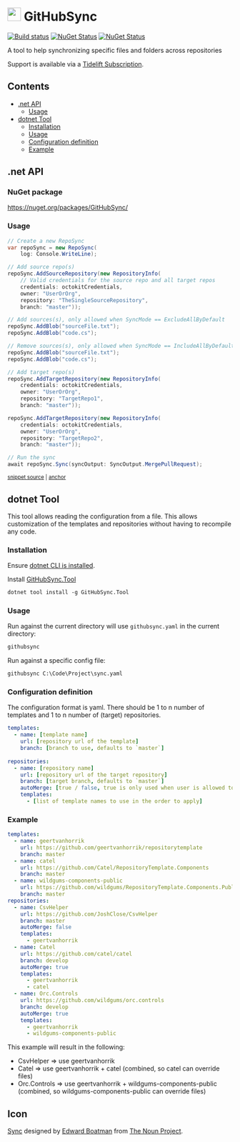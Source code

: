 <!--
GENERATED FILE - DO NOT EDIT
This file was generated by [MarkdownSnippets](https://github.com/SimonCropp/MarkdownSnippets).
Source File: /readme.source.md
To change this file edit the source file and then run MarkdownSnippets.
-->

# <img src="/src/icon.png" height="30px"> GitHubSync

[![Build status](https://ci.appveyor.com/api/projects/status/sjkccpx6avnw8vbv/branch/master?svg=true)](https://ci.appveyor.com/project/SimonCropp/GitHubSync)
[![NuGet Status](https://img.shields.io/nuget/v/GitHubSync.svg?label=GitHubSync)](https://www.nuget.org/packages/GitHubSync/)
[![NuGet Status](https://img.shields.io/nuget/v/GitHubSync.Tool.svg?label=dotnet%20tool)](https://www.nuget.org/packages/GitHubSync.Tool/)

A tool to help synchronizing specific files and folders across repositories

Support is available via a [Tidelift Subscription](https://tidelift.com/subscription/pkg/nuget-githubsync?utm_source=nuget-githubsync&utm_medium=referral&utm_campaign=enterprise).

<!-- toc -->
## Contents

  * [.net API](#net-api)
    * [Usage](#usage)
  * [dotnet Tool](#dotnet-tool)
    * [Installation](#installation)
    * [Usage](#usage-1)
    * [Configuration definition](#configuration-definition)
    * [Example](#example)<!-- endToc -->


## .net API


### NuGet package

https://nuget.org/packages/GitHubSync/


### Usage

<!-- snippet: usage -->
<a id='snippet-usage'></a>
```cs
// Create a new RepoSync
var repoSync = new RepoSync(
    log: Console.WriteLine);

// Add source repo(s)
repoSync.AddSourceRepository(new RepositoryInfo(
    // Valid credentials for the source repo and all target repos
    credentials: octokitCredentials,
    owner: "UserOrOrg",
    repository: "TheSingleSourceRepository",
    branch: "master"));

// Add sources(s), only allowed when SyncMode == ExcludeAllByDefault
repoSync.AddBlob("sourceFile.txt");
repoSync.AddBlob("code.cs");

// Remove sources(s), only allowed when SyncMode == IncludeAllByDefault
repoSync.AddBlob("sourceFile.txt");
repoSync.AddBlob("code.cs");

// Add target repo(s)
repoSync.AddTargetRepository(new RepositoryInfo(
    credentials: octokitCredentials,
    owner: "UserOrOrg",
    repository: "TargetRepo1",
    branch: "master"));

repoSync.AddTargetRepository(new RepositoryInfo(
    credentials: octokitCredentials,
    owner: "UserOrOrg",
    repository: "TargetRepo2",
    branch: "master"));

// Run the sync
await repoSync.Sync(syncOutput: SyncOutput.MergePullRequest);
```
<sup><a href='/src/Tests/Snippets.cs#L10-L47' title='Snippet source file'>snippet source</a> | <a href='#snippet-usage' title='Start of snippet'>anchor</a></sup>
<!-- endSnippet -->


## dotnet Tool

This tool allows reading the configuration from a file. This allows customization of the templates and repositories without
having to recompile any code.


### Installation

Ensure [dotnet CLI is installed](https://docs.microsoft.com/en-us/dotnet/core/tools/).

Install [GitHubSync.Tool](https://nuget.org/packages/GitHubSync.Tool/)

```ps
dotnet tool install -g GitHubSync.Tool
```


### Usage

Run against the current directory will use `githubsync.yaml` in the current directory:

```ps
githubsync
```

Run against a specific config file:

```ps
githubsync C:\Code\Project\sync.yaml
```


### Configuration definition

The configuration format is yaml. There should be 1 to n number of templates and 1 to n number of (target) repositories.

```yaml
templates:
  - name: [template name]
    url: [repository url of the template]
    branch: [branch to use, defaults to `master`]
    
repositories:
  - name: [repository name]
    url: [repository url of the target repository]
    branch: [target branch, defaults to `master`]
    autoMerge: [true / false, true is only used when user is allowed to merge PRs on the target repository]
    templates:
      - [list of template names to use in the order to apply]
```


### Example

```yaml
templates:
  - name: geertvanhorrik
    url: https://github.com/geertvanhorrik/repositorytemplate
    branch: master
  - name: catel
    url: https://github.com/Catel/RepositoryTemplate.Components
    branch: master
  - name: wildgums-components-public
    url: https://github.com/wildgums/RepositoryTemplate.Components.Public
    branch: master
repositories:
  - name: CsvHelper
    url: https://github.com/JoshClose/CsvHelper
    branch: master
    autoMerge: false
    templates:
      - geertvanhorrik
  - name: Catel
    url: https://github.com/catel/catel
    branch: develop
    autoMerge: true
    templates:
      - geertvanhorrik
      - catel
  - name: Orc.Controls
    url: https://github.com/wildgums/orc.controls
    branch: develop
    autoMerge: true
    templates:
      - geertvanhorrik
      - wildgums-components-public
```

This example will result in the following:

* CsvHelper => use geertvanhorrik
* Catel => use geertvanhorrik + catel (combined, so catel can override files)
* Orc.Controls => use geertvanhorrik + wildgums-components-public (combined, so wildgums-components-public can override files)


## Icon

[Sync](https://thenounproject.com/term/sync/290/) designed by [Edward Boatman](https://thenounproject.com/edward) from [The Noun Project](https://thenounproject.com).
